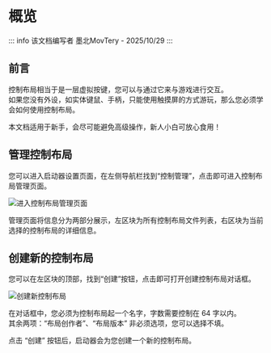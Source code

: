 # 概览

::: info 该文档编写者
墨北MovTery - 2025/10/29
:::

## 前言

控制布局相当于是一层虚拟按键，您可以与通过它来与游戏进行交互。  
如果您没有外设，如实体键鼠、手柄，只能使用触摸屏的方式游玩，那么您必须学会如何使用控制布局。

本文档适用于新手，会尽可能避免高级操作，新人小白可放心食用！  

## 管理控制布局

您可以进入启动器设置页面，在左侧导航栏找到“控制管理”，点击即可进入控制布局管理页面。  

![进入控制布局管理页面](/zh/docs/control2_help/overview/find_manage.png)  

管理页面将信息分为两部分展示，左区块为所有控制布局文件列表，右区块为当前选择的控制布局的详细信息。  

## 创建新的控制布局

您可以在左区块的顶部，找到“创建”按钮，点击即可打开创建控制布局对话框。  

![创建新控制布局](/zh/docs/control2_help/overview/create_new.png)  

在对话框中，您必须为控制布局起一个名字，字数需要控制在 64 字以内。  
其余两项：“布局创作者”、“布局版本” 非必须选项，您可以选择不填。  

点击 “创建” 按钮后，启动器会为您创建一个新的控制布局。